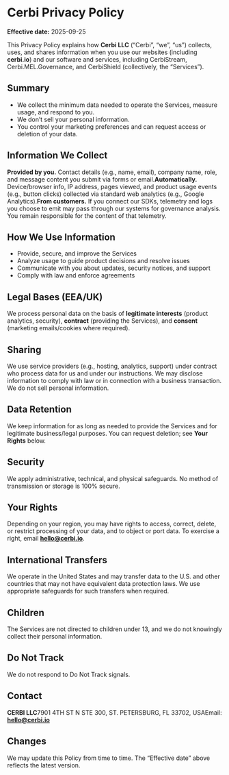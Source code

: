 # Cerbi Privacy Policy
**Effective date:** 2025-09-25

This Privacy Policy explains how **Cerbi LLC** (“Cerbi”, “we”, “us”) collects, uses, and shares information when you use our websites (including **cerbi.io**) and our software and services, including CerbiStream, Cerbi.MEL.Governance, and CerbiShield (collectively, the “Services”).

## Summary
- We collect the minimum data needed to operate the Services, measure usage, and respond to you.
- We don’t sell your personal information.
- You control your marketing preferences and can request access or deletion of your data.

## Information We Collect
**Provided by you.** Contact details (e.g., name, email), company name, role, and message content you submit via forms or email.**Automatically.** Device/browser info, IP address, pages viewed, and product usage events (e.g., button clicks) collected via standard web analytics (e.g., Google Analytics).**From customers.** If you connect our SDKs, telemetry and logs you choose to emit may pass through our systems for governance analysis. You remain responsible for the content of that telemetry.

## How We Use Information
- Provide, secure, and improve the Services
- Analyze usage to guide product decisions and resolve issues
- Communicate with you about updates, security notices, and support
- Comply with law and enforce agreements

## Legal Bases (EEA/UK)
We process personal data on the basis of **legitimate interests** (product analytics, security), **contract** (providing the Services), and **consent** (marketing emails/cookies where required).

## Sharing
We use service providers (e.g., hosting, analytics, support) under contract who process data for us and under our instructions. We may disclose information to comply with law or in connection with a business transaction. We do not sell personal information.

## Data Retention
We keep information for as long as needed to provide the Services and for legitimate business/legal purposes. You can request deletion; see **Your Rights** below.

## Security
We apply administrative, technical, and physical safeguards. No method of transmission or storage is 100% secure.

## Your Rights
Depending on your region, you may have rights to access, correct, delete, or restrict processing of your data, and to object or port data. To exercise a right, email **hello@cerbi.io**.

## International Transfers
We operate in the United States and may transfer data to the U.S. and other countries that may not have equivalent data protection laws. We use appropriate safeguards for such transfers when required.

## Children
The Services are not directed to children under 13, and we do not knowingly collect their personal information.

## Do Not Track
We do not respond to Do Not Track signals.

## Contact
**CERBI LLC**7901 4TH ST N STE 300, ST. PETERSBURG, FL 33702, USAEmail: **hello@cerbi.io**

## Changes
We may update this Policy from time to time. The “Effective date” above reflects the latest version.
